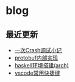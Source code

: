# blog

## 最近更新
- [一次Crash调试小记](./posts/%E4%B8%80%E6%AC%A1Crash%E8%B0%83%E8%AF%95%E5%B0%8F%E8%AE%B0.md)
- [protobuf内部实现](./posts/proto3%e5%ba%8f%e5%88%97%e5%8c%96%e5%86%85%e9%83%a8%e5%ae%9e%e7%8e%b0.md)
- [haskell环境搭建\(arch\)](./posts/haskell%E7%8E%AF%E5%A2%83%E6%90%AD%E5%BB%BA(arch).md)
- [vscode常用快捷键](./posts/vscode%E5%B8%B8%E7%94%A8%E5%BF%AB%E6%8D%B7%E9%94%AE.md)
